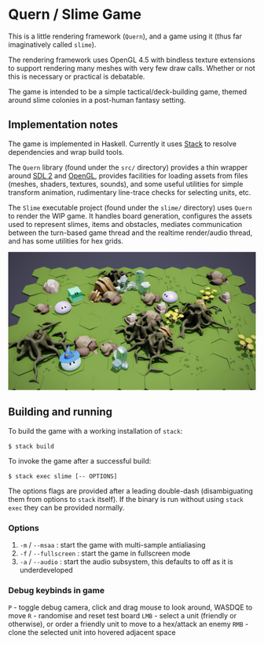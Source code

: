 # Quern / Slime Game

This is a little rendering framework (`Quern`), and a game using it (thus far imaginatively called `slime`).

The rendering framework uses OpenGL 4.5 with bindless texture extensions to support rendering many meshes with very few draw calls. Whether or not this is necessary or practical is debatable.

The game is intended to be a simple tactical/deck-building game, themed around slime colonies in a post-human fantasy setting.

## Implementation notes

The game is implemented in Haskell. Currently it uses [Stack](https://docs.haskellstack.org/en/stable/README/) to resolve dependencies and wrap build tools.

The `Quern` library (found under the `src/` directory) provides a thin wrapper around [SDL 2](http://hackage.haskell.org/package/sdl2-2.4.1.0) and [OpenGL](https://hackage.haskell.org/package/gl-0.8.0), provides facilities for loading assets from files (meshes, shaders, textures, sounds), and some useful utilities for simple transform animation, rudimentary line-trace checks for selecting units, etc.

The `Slime` executable project (found under the `slime/` directory) uses `Quern` to render the WIP game. It handles board generation, configures the assets used to represent slimes, items and obstacles, mediates communication between the turn-based game thread and the realtime render/audio thread, and has some utilities for hex grids.


![A screenshot of the slime game](/images/screenshot.jpg)

## Building and running
To build the game with a working installation of `stack`:

```
$ stack build
```

To invoke the game after a successful build:

```
$ stack exec slime [-- OPTIONS]
```

The options flags are provided after a leading double-dash (disambiguating them from options to `stack` itself). If the binary is run without using `stack exec` they can be provided normally.

### Options

1. `-m` / `--msaa` : start the game with multi-sample antialiasing
2. `-f` / `--fullscreen` : start the game in fullscreen mode
3. `-a` / `--audio` : start the audio subsystem, this defaults to off as it is underdeveloped

### Debug keybinds in game
`P` - toggle debug camera, click and drag mouse to look around, WASDQE to move
`R` - randomise and reset test board
`LMB` - select a unit (friendly or otherwise), or order a friendly unit to move to a hex/attack an enemy
`RMB` - clone the selected unit into hovered adjacent space
